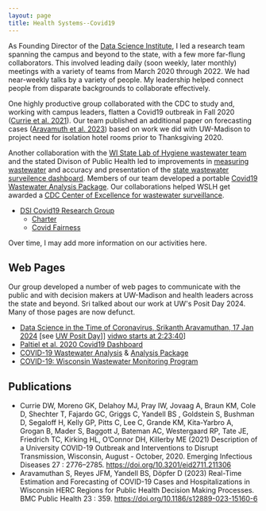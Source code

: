 ```yaml
---
layout: page
title: Health Systems--Covid19
---
```


As Founding Director of the [Data Science Institute](https://datascience.wisc.edu/institute), I led a research team spanning the campus and beyond to the state, with a few more far-flung collaborators. This involved leading daily (soon weekly, later monthly) meetings with a variety of teams from March 2020 through 2022. We had near-weekly talks by a variety of people. My leadership helped connect people from disparate backgrounds to collaborate effectively.

One highly productive group collaborated with the CDC to study and, working with campus leaders, flatten a Covid19 outbreak in Fall 2020 
([Currie et al. 2021](https://doi.org/10.3201/eid2711.211306)).
Our team published an additional paper on forecasting cases ([Aravamuth et al. 2023](https://doi.org/10.1186/s12889-023-15160-6))
based on work we did with UW-Madison to
project need for isolation hotel rooms prior to Thanksgiving 2020.

Another collaboration with the [WI State Lab of Hygiene wastewater team](https://www.slh.wisc.edu/research/experts/) and the stated Divison of Public Health led to improvements in [measuring wastewater](https://www.slh.wisc.edu/environmental/covid-19-wastewater/) and accuracy and presentation of the [state wastewater surveilence dashboard](https://www.dhs.wisconsin.gov/covid-19/wastewater.htm). Members of our team developed a portable [Covid19 Wastewater Analysis Package](https://github.com/UW-Madison-DSI/Covid19Wastewater).
Our collaborations helped WSLH get awarded a [CDC Center of Excellence for wastewater surveillance](https://www.slh.wisc.edu/wisconsin-named-national-center-of-excellence-for-wastewater-surveillance/).

- [DSI Covid19 Research Group](https://datascience.wisc.edu/institute/covid19/)
  + [Charter](https://datascience.wisc.edu/institute/covid19/covid19_charter/)
  + [Covid Fairness](https://news.wisc.edu/research-aims-to-give-everyone-a-fair-shot-at-accessing-covid-19-vaccines/)
  
Over time, I may add more information on our activities here.
  
## Web Pages

Our group developed a number of web pages to communicate with
the public and with decision makers at UW-Madison and health leaders across the state and beyond. Sri talked about our work at UW's Posit Day 2024. Many of those pages are now defunct.

- [Data Science in the Time of Coronavirus, Srikanth Aravamuthan, 17 Jan 2024](https://connect.doit.wisc.edu/posit-day/) [see [UW Posit Day](https://researchci.it.wisc.edu/data-science-platform-sponsored-events/)]] [vidwo starts at 2:23:40](https://mediaspace.wisc.edu/media/Posit+Day+2023-01-17+%E2%80%93+morning+session/1_hcbezw5h)]
- [Paltiel et al. 2020 Covid19 Dashboard](https://connect.doit.wisc.edu/secondary-shock/)
- [COVID-19 Wastewater Analysis](https://github.com/UW-Madison-DSI/Covid19-Wastewater-Analysis) &
[Analysis Package](https://github.com/UW-Madison-DSI/Covid19Wastewater)
- [COVID-19: Wisconsin Wastewater Monitoring Program](https://www.dhs.wisconsin.gov/covid-19/wastewater.htm)

## Publications

- Currie DW, Moreno GK, Delahoy MJ, Pray IW, Jovaag A, Braun KM, Cole D, Shechter T, Fajardo GC, Griggs C, Yandell BS , Goldstein S, Bushman D, Segaloff H, Kelly GP, Pitts C, Lee C, Grande KM, Kita-Yarbro A, Grogan B, Mader S, Baggott J, Bateman AC, Westergaard RP, Tate JE, Friedrich TC, Kirking HL, O’Connor DH, Killerby ME (2021) Description of a University COVID-19 Outbreak and Interventions to Disrupt Transmission, Wisconsin, August - October, 2020. Emerging Infectious Diseases 27 : 2776–2785. <https://doi.org/10.3201/eid2711.211306>
- Aravamuthan S, Reyes JFM, Yandell BS, Döpfer D (2023) Real-Time Estimation and Forecasting of COVID-19 Cases and Hospitalizations in Wisconsin HERC Regions for Public Health Decision Making Processes. BMC Public Health 23 : 359. <https://doi.org/10.1186/s12889-023-15160-6>

<!--
## Resources

- [Shared Google Drive (limited access)](https://drive.google.com/drive/u/1/folders/0AJczAgxVjUJRUk9PVA)
-->
